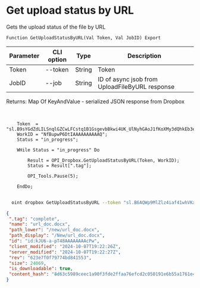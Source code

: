 ﻿---
sidebar_position: 6
---

# Get upload status by URL
 Gets the upload status of the file by URL



`Function GetUploadStatusByURL(Val Token, Val JobID) Export`

  | Parameter | CLI option | Type | Description |
  |-|-|-|-|
  | Token | --token | String | Token |
  | JobID | --job | String | ID of async jsob from UploadFileByURL response |

  
  Returns:  Map Of KeyAndValue - serialized JSON response from Dropbox

<br/>




```bsl title="Code example"
    Token  = "sl.B9sYGdZdLILSnqlGZCwLFCstq1B1GsgevbBkwi4UK_UlNyhGAoJ1fKoXMy3dQhkEb3e80HTL6g...";
    WorkID = "NfBupwP6DtIAAAAAAAAAAQ";
    Status = "in_progress";

    WHile Status = "in_progress" Do

        Result = OPI_Dropbox.GetUploadStatusByURL(Token, WorkID);
        Status = Result[".tag"];

        OPI_Tools.Pause(5);

    EndDo;
```



```sh title="CLI command example"
    
  oint dropbox GetUploadStatusByURL --token "sl.B6AQWp9MlZlz4iaf41whVKxX9-MXeCiQhPRe4YIRxFmZ3zHsdjmOAatzgaWVhqmlIOvDD6WIUQ..." --job %job%

```

```json title="Result"
{
 ".tag": "complete",
 "name": "url_doc.docx",
 "path_lower": "/new/url_doc.docx",
 "path_display": "/New/url_doc.docx",
 "id": "id:kJU6-a-pT48AAAAAAAAcPw",
 "client_modified": "2024-10-07T19:22:26Z",
 "server_modified": "2024-10-07T19:22:27Z",
 "rev": "623e7f0f79774bd841553",
 "size": 24069,
 "is_downloadable": true,
 "content_hash": "8d63c5989ceec1a90f3fde2ffaa76efcd2c050191e6b55a1761e4e352590bd8c"
}
```
